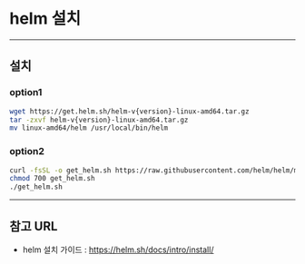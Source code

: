 # helm 설치

---

## 설치

### option1

```bash
wget https://get.helm.sh/helm-v{version}-linux-amd64.tar.gz
tar -zxvf helm-v{version}-linux-amd64.tar.gz
mv linux-amd64/helm /usr/local/bin/helm
```

### option2

```bash
curl -fsSL -o get_helm.sh https://raw.githubusercontent.com/helm/helm/main/scripts/get-helm-3
chmod 700 get_helm.sh
./get_helm.sh
```

---

## 참고 URL
- helm 설치 가이드 : https://helm.sh/docs/intro/install/